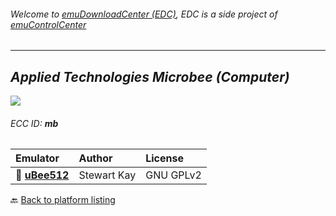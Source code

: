 ###### Welcome to [emuDownloadCenter (EDC)](https://github.com/PhoenixInteractiveNL/emuDownloadCenter/wiki/), EDC is a side project of [emuControlCenter](https://github.com/PhoenixInteractiveNL/emuControlCenter/wiki/)
***
## _Applied Technologies Microbee (Computer)_
![](https://raw.githubusercontent.com/wiki/PhoenixInteractiveNL/emuDownloadCenter/images_platform/ecc_mb_teaser.png)
###### ECC ID: **mb**

| Emulator   | Author      | License     |
|:-----------|:------------|:------------|
| :file_folder: [**uBee512**](https://github.com/PhoenixInteractiveNL/emuDownloadCenter/wiki/Emulator-ubee512#menu) | Stewart Kay | GNU GPLv2 |

:back: [Back to platform listing](https://github.com/PhoenixInteractiveNL/emuDownloadCenter/wiki/EDC-Platform-List)
